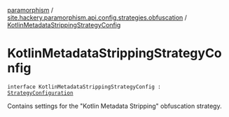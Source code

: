 [paramorphism](../index.md) / [site.hackery.paramorphism.api.config.strategies.obfuscation](index.md) / [KotlinMetadataStrippingStrategyConfig](./-kotlin-metadata-stripping-strategy-config.md)

# KotlinMetadataStrippingStrategyConfig

`interface KotlinMetadataStrippingStrategyConfig : `[`StrategyConfiguration`](../site.hackery.paramorphism.api.config/-strategy-configuration/index.md)

Contains settings for the "Kotlin Metadata Stripping" obfuscation strategy.

